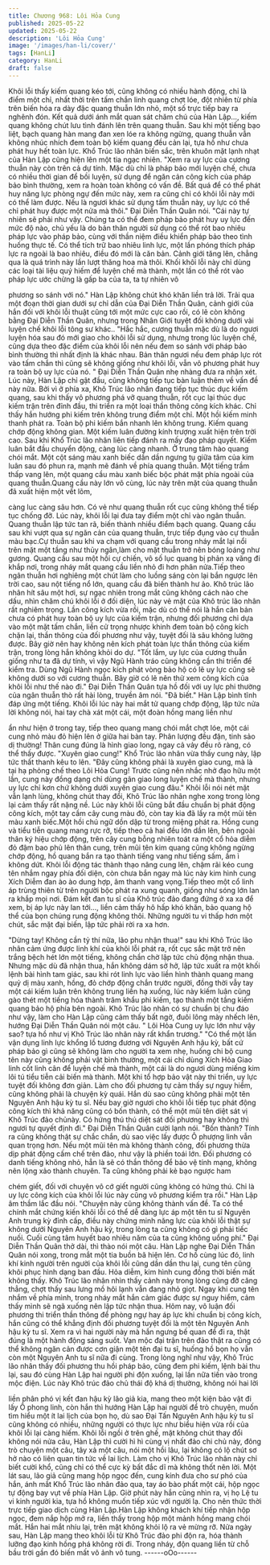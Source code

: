 ```yaml
---
title: Chương 968: Lôi Hỏa Cung
published: 2025-05-22
updated: 2025-05-22
description: 'Lôi Hỏa Cung'
image: '/images/han-li/cover/'
tags: [HanLi]
category: HanLi
draft: false
---
```


Khôi lỗi thấy kiếm quang kéo tới, cũng không có nhiều hành động,
chỉ là điểm một chỉ, nhất thời trên tấm chắn linh quang chợt lóe,
đột nhiên từ phía trên biến hóa ra dày đặc quang thuẫn lớn nhỏ,
một số trực tiếp bay ra nghênh đón.
Kết quả dưới ánh mắt quan sát chăm chú của Hàn Lập..., kiếm
quang không chút lưu tình đánh lên trên quang thuẫn.
Sau khi một tiếng bạo liệt, bạch quang hàn mang đan xen lóe ra
không ngừng, quang thuẫn vẫn không nhúc nhích đem toàn bộ
kiếm quang đều cản lại, tựa hồ như chưa phát huy hết toàn lực.
Khổ Trúc lão nhân biến sắc, trên khuôn mặt lạnh nhạt của Hàn
Lập cũng hiện lên một tia ngạc nhiên.
"Xem ra uy lực của cương thuẫn này còn trên cả dự tính. Mặc dù
chỉ là pháp bảo mới luyện chế, chưa có nhiều thời gian để bồi
luyện, sử dụng để ngăn cản công kích của pháp bảo bình thường,
xem ra hoàn toàn không có vấn đề. Bất quá để có thể phát huy
năng lực phòng ngự đến mức này, xem ra cũng chỉ có khôi lỗi này
mới có thể làm được. Nếu là ngươi khác sử dụng tấm thuẫn này,
uy lực có thể chỉ phát huy được một nửa mà thôi." Đại Diễn Thần
Quân nói.
"Cái này tự nhiên sẽ phải như vậy. Chúng ta có thể đem pháp bảo
phát huy uy lực đến mức độ nào, chủ yếu là do bản thân người sử
dụng có thể rót bao nhiêu pháp lực vào pháp bảo, cùng với thần
niệm điều khiển pháp bảo theo tình huống thực tế. Có thể tích trữ
bao nhiêu linh lực, một lần phóng thích pháp lực ra ngoài là bao
nhiêu, điều đó mới là căn bản. Cảnh giới tăng lên, chẳng qua là
quá trình này lần lượt thăng hoa mà thôi. Khối khôi lỗi này chỉ
dùng các loại tài liệu quý hiếm để luyện chế mà thành, một lần có
thể rót vào pháp lực ước chừng là gấp ba của ta, ta tự nhiên vô

phương so sánh với nó." Hàn Lập không chút khó khăn liền trả lời.
Trải qua một đoạn thời gian dưới sự chỉ dẫn của Đại Diễn Thần
Quân, cảnh giới của hắn đối với khôi lỗi thuật cũng tới một mức
cực cao rồi, có lẽ còn không bằng Đại Diễn Thần Quân, nhưng
trong Nhân Giới tuyệt đối không dưới vài luyện chế khôi lỗi tông
sư khác..
"Hắc hắc, cương thuẫn mặc dù là do ngươi luyện hóa sau đó mới
giao cho khôi lỗi sử dụng, nhưng trong lúc luyện chế, cũng dựa
theo đặc điểm của khôi lỗi nên nếu đem so sánh với pháp bảo
bình thường thì nhất định là khác nhau. Bản thân ngươi nếu đem
pháp lực rót vào tấm chắn thì cũng sẽ không giống như khôi lỗi,
vẫn vô phương phát huy ra toàn bộ uy lực của nó. " Đại Diễn
Thần Quân nhẹ nhàng đưa ra nhận xét.
Lúc này, Hàn Lập chỉ gật đầu, cũng không tiếp tục bàn luận thêm
về vấn đề này nữa.
Bởi vì ở phía xa, Khô Trúc lão nhân đang tiếp tục thúc dục kiếm
quang, sau khi thấy vô phương phá vỡ quang thuẫn, rốt cục lại
thúc dục kiếm trận trên đỉnh đầu, thi triển ra một loại thần thông
công kích khác.
Chỉ thấy hắn hướng phi kiếm trên không trung điểm một chỉ. Một
hồi kiếm minh thanh phát ra. Toàn bộ phi kiếm bắn nhanh lên
không trung.
Kiếm quang chớp động không gian. Một kiếm luân đường kính
trượng xuất hiện trên trời cao.
Sau khi Khổ Trúc lão nhân liên tiếp đánh ra mấy đạo pháp quyết.
Kiếm luân bắt đầu chuyển động, càng lúc càng nhanh. Ở trung
tâm hào quang chói mắt. Một cột sáng màu xanh biếc dần dần
ngưng tụ giữa tâm của kim luân sau đó phun ra, mạnh mẽ đánh
về phía quang thuẫn.
Một tiếng trầm thấp vang lên, một quang cầu màu xanh biếc bộc
phát mặt phía ngoài của quang thuẫn.Quang cầu này lớn vô
cùng, lúc này trên mặt của quang thuẫn đã xuất hiện một vết lõm,

càng luc càng sâu hơn. Có vẻ như quang thuẫn rốt cục cũng
không thể tiếp tục chống đỡ.
Lúc này, khôi lỗi lại đưa tay điểm một chỉ vào ngân thuẫn. Quang
thuẫn lập tức tan rã, biến thành nhiều điểm bạch quang.
Quang cầu sau khi vượt qua sự ngăn cản của quang thuẫn, trực
tiếp đụng vào cự thuẫn màu bạc.Cự thuẫn sau khi va chạm với
quang cầu trong nháy mắt lại nổi trên mặt một tầng như thủy
ngân,làm cho mặt thuẫn trở nên bóng loáng như gương.
Quang cầu sau một hồi cự chiến, vô số lục quang bị phản xạ văng
đi khắp nơi, trong nháy mắt quang cầu liền nhỏ đi hơn phân
nửa.Tiếp theo ngân thuẫn hơi nghiêng một chút làm cho luồng
sáng còn lại bắn ngược lên trời cao, sau nột tiếng nổ lớn, quang
cầu đã biến thành hư ảo.
Khô trúc lão nhân hít sâu một hơi, sự ngạc nhiên trong mắt cũng
không cách nào che dấu, nhìn chăm chú khôi lỗi ở đối diện, lúc
này vẻ mặt của Khô trúc lão nhân rất nghiêm trọng.
Lần công kích vừa rồi, mặc dù có thể nói là hắn căn bản chưa có
phát huy toàn bộ uy lực của kiếm trận, nhưng đối phương chỉ dựa
vào một mặt tấm chắn, liền cử trọng nhược khinh đem toàn bộ
công kích chặn lại, thần thông của đối phương như vậy, tuyệt đối
là sâu không lường được. Bây giờ nên hay không nên kích phát
toàn lực thần thông của kiếm trận, trong lòng hắn không khỏi do
dự.
"Tốt lắm, uy lực của cương thuẫn giống như ta đã dự tính, vì vậy
Ngũ Hành tráo cũng không cần thi triển để kiểm tra. Dùng Ngũ
Hành ngọc kích phát vòng bảo hộ có lẽ uy lực cũng sẽ không
dưới so với cương thuẫn. Bây giờ có lẽ nên thử xem công kích
của khôi lỗi như thế nào đi." Đại Diễn Thần Quân tựa hồ đối với
uy lực phi thường của ngân thuẫn thò rất hài lòng, truyền âm nói.
"Đã biết." Hàn Lập bình tĩnh đáp ứng một tiếng.
Khôi lỗi lúc này hai mắt tử quang chớp động, lập tức nửa lời
không nói, hai tay chà xát một cái, một đoàn hồng mang liền như

ẩn như hiện ở trong tay, tiếp theo quang mang chói mắt chợt lóe,
một cái cung nhỏ màu đỏ hiện lên ở giữa hai bàn tay.
Phân lượng đều đặn, tinh sảo dị thường!
Thân cung đúng là hình giao long, ngay cả vảy đều rõ ràng, có
thể thấy được.
"Xuyên giao cung!" Khổ Trúc lão nhân vừa thấy cung này, lập tức
thất thanh kêu to lên.
"Đây cũng không phải là xuyên giao cung, mà là tại hạ phỏng chế
theo Lôi Hỏa Cung! Trước cũng nên nhắc nhở đạo hữu một lần,
cung này đồng dạng chỉ dùng gân giao long luyện chế mà thành,
nhưng uy lực chỉ kơn chứ không dưới xuyên giao cung đâu." Khôi
lỗi nói nét mặt vẫn lạnh lùng, không chút thay đổi, Khô Trúc lão
nhân nghe xong trong lòng lại cảm thấy rất nặng nề.
Lúc này khôi lỗi cũng bắt đầu chuẩn bị phát động công kích, một
tay cầm cây cung màu đỏ, còn tay kia đã lấy ra một mũi tên màu
xanh biếc.Một hồi chú ngữ dồn dập từ trong miệng phát ra.
Hồng cung và tiểu tiễn quang mang rực rỡ, tiếp theo cả hai đều
lớn dần lên, bên ngoài thân ký hiệu chớp động, trên cây cung
bỗng nhiên toát ra một cổ hỏa diễm đỏ đậm bao phủ lên thân
cung, trên mũi tên kim quang cũng không ngừng chớp động, hồ
quang bắn ra tạo thành tiếng vang như tiếng sấm, ầm ì không
dứt.
Khôi lỗi động tác thành thạo nâng cung lên, chậm rãi kéo cung tên
nhắm ngay phía đối diện, còn chưa bắn ngay mà lúc này kim hình
cung Xích Diễm đan ào ào dung hợp, âm thanh vang vọng.Tiếp
theo một cổ linh áp trùng thiên từ trên người bộc phát ra xung
quanh, giống như sóng lớn lan ra khắp mọi nơi.
Đám kết đan tu sĩ của Khô trúc đảo đang đứng ở xa xa để xem, bị
áp lực này lan tới..., liền cảm thấy hô hấp khó khăn, bảo quang hộ
thể của bọn chúng rung động không thôi. Những người tu vi thấp
hơn một chút, sắc mặt đại biến, lập tức phải rời ra xa hơn.

"Dừng tay! Không cần tỷ thí nữa, lão phu nhận thua!" sau khi Khô
Trúc lão nhân cảm ứng được linh khí của khôi lỗi phát ra, rốt cục
sắc mặt trở nên trắng bệch hét lớn một tiếng, không chần chờ lập
tức chủ động nhận thua.
Nhưng mặc dù đã nhận thua, hắn không dám sở hở, lập tức xuất
ra một khối lệnh bài hình tam giác, sau khi rót linh lực vào liền
hình thành quang mang quỷ dị màu xanh, hồng, đỏ chớp động
chắn trước người, đồng thời vẫy tay một cái kiếm luân trên không
trung liền hạ xuống, lúc này kiếm luân cũng gào thét một tiếng
hóa thành trăm khẩu phi kiếm, tạo thành một tầng kiếm quang
bảo hộ phía bên ngoài.
Khô Trúc lão nhân có sự chuẩn bị chu đáo như vậy, làm cho Hàn
Lập cũng cảm thấy bất ngờ, đuôi lông mày nhếch lên, hướng Đại
Diễn Thần Quân nói một câu.
" Lôi Hỏa Cung uy lực lớn như vậy sao? tựa hồ như vị Khô Trúc
lão nhân này rất khẩn trương."
"Có thể một lần vận dụng linh lực khổng lồ tương đương với
Nguyên Anh hậu kỳ, bất cứ pháp bảo gì cũng sẽ không làm cho
người ta xem nhẹ, huống chi bộ cung tên này cũng không phải vật
bình thường, một cái chỉ dùng Xích Hỏa Giao linh cốt linh cân để
luyện chế mà thành, một cái là do ngươi dùng miếng kim lôi tú
tiểu tiễn cải biến mà thành. Một khi tổ hợp bảo vật này thi triển, uy
lực tuyệt đối không đơn giản. Làm cho đối phương tự cảm thấy sự
nguy hiểm, cũng không phải là chuyện kỳ quái. Hắn dù sao cũng
không phải một tên Nguyên Anh hậu kỳ tu sĩ. Nếu bay giờ ngươi
cho khôi lỗi tiếp tục phát động công kích thì khả năng cũng có bốn
thành, có thể một mũi tên diệt sát vị Khô Trúc đảo chủnày. Có
hứng thú thú diệt sát đối phương hay không thì ngươi tự quyết
định đi." Đại Diễn Thần Quân cười lạnh nói.
"Bốn thành? Tính ra cũng không thật sự chắc chắn, dù sao việc
lấy được Ô phượng linh vẫn quan trọng hơn. Nếu một mũi tên mà
không thành công, đối phương thừa dịp phát động cấm chế trên
đảo, như vậy là phiền toái lớn. Đối phương có danh tiếng không
nhỏ, hẳn là sẽ có thần thông để bảo vệ tính mạng, không nên
lộng xảo thành chuyên. Ta cũng không phải kẻ bạo ngược ham

chém giết, đối với chuyện vô cớ giết người cũng không có hứng
thú. Chỉ là uy lực công kích của khôi lỗi lúc này cũng vô phương
kiểm tra rồi." Hàn Lập âm thầm lắc đầu nói.
"Chuyện này cũng không thành vấn đề. Ta có thể chính mắt
chứng kiến khôi lỗi có thể dễ dàng lực áp một tên tu sĩ Nguyên
Anh trung kỳ đỉnh cấp, điều này chứng minh năng lực của khôi lỗi
thật sự không dưới Nguyên Anh hậu kỳ, trong lòng ta cũng không
có gì phải tiếc nuối. Cuối cùng tâm huyết bao nhiêu năm của ta
cũng không uổng phí." Đại Diễn Thần Quân thở dài, thì thào nói
một câu.
Hàn Lập nghe Đại Diễn Thần Quân nói xong, trong mắt một tia
buồn bã hiện lên.
Cơ hồ cùng lúc đó, linh khí kinh người trên người của khôi lỗi
cũng dần dần thu lại, cung tên cũng khôi phục hình dạng ban đầu.
Hỏa diễm, kim hình cung đồng thời biến mất không thấy.
Khô Trúc lão nhân nhìn thấy cảnh này trong lòng cũng đỡ căng
thẳng, chợt thấy sau lưng mồ hôi lạnh vẫn đang nhỏ giọt.
Ngay khi cung tên nhắm về phía mình, trong nháy mắt hắn cảm
giác được sự nguy hiểm, cảm thấy mình sẽ ngã xuống nên lập
tức nhận thua. Hôm nay, vô luận đối phương thi triển thần thông
để phòng ngự hay áp lực khi chuẩn bị công kích, hắn cũng có thể
khẳng định đối phương tuyệt đối là một tên Nguyên Anh hậu kỳ tu
sĩ.
Xem ra vì hai người này mà hắn ngưng bế quan để đi ra, thật
đúng là một hành động sáng suốt. Vạn mộc đại trận trên đảo thật
ra cũng có thể không ngăn cản được cơn giận một tên đại tu sĩ,
huống hồ bọn họ vẫn còn một Nguyên Anh tu sĩ nữa đi cùng.
Trong lòng nghĩ như vậy, Khô Trúc lão nhân thấy đối phương thu
hồi pháp bảo, cũng đem phi kiếm, lệnh bài thu lại, sau đó cùng
Hàn Lập hai người phi độn xuống, lại lần nữa tiến vào trong mộc
điện.
Lúc này Khô trúc đảo chủ thái độ khá dị thường, không nói hai lời

liền phân phó vị kết đan hậu kỳ lão giả kia, mang theo một kiện
bảo vật đi lấy Ô phong linh, còn hắn thì hướng Hàn Lập hai người
để trò chuyện, muốn tìm hiểu một ít lai lịch của bọn họ, dù sao Đại
Tấn Nguyên Anh hậu kỳ tu sĩ cũng không có nhiều, những người
có thực lực như biểu hiện vừa rồi của khôi lỗi lại càng hiếm.
Khôi lỗi ngồi ở trên ghế, mặt không chút thay đổi không nói nửa
câu, Hàn Lập thì cười hì hì cùng vị nhất đảo chi chủ này, đông trò
chuyện một câu, tây xả một câu, nói một hồi lâu, lại không có lộ
chút sơ hở nào có liên quan tin tức về lai lịch.
Làm cho vị Khô Trúc lão nhân này chỉ biết cười khổ, cũng chỉ có
thể cực kỳ bất đắc dĩ mà không thốt nên lời.
Một lát sau, lão giả cũng mang hộp ngọc đến, cung kính đưa cho
sư phó của hắn, ánh mắt Khổ Trúc lão nhân đảo qua, tay áo bào
phất một cái, hộp ngọc tự động bay vụt về phía Hàn Lập.
Giờ phút này hắn cũng nhìn ra, vị họ Lệ tu vi kinh người kia, tựa
hồ không muốn tiếp xúc với người lạ. Cho nên thức thời trực tiếp
giao dịch cùng Hàn Lập.Hàn Lập không khách khí tiếp nhận hộp
ngọc, đem nắp hộp mở ra, liền thấy trong hộp một mảnh hồng
mang chói mắt.
Hắn hai mắt nhíu lại, trên mặt không khỏi lộ ra vẻ mừng rỡ.
Nửa ngày sau, Hàn Lập mang theo khôi lỗi từ Khô Trúc đảo phi
độn ra, hóa thành lưỡng đạo kinh hồng phá không rời đi.
Trong nháy, độn quang liền từ chỗ bầu trời gần đó biến mất vô
ảnh vô tung.
------oOo------

